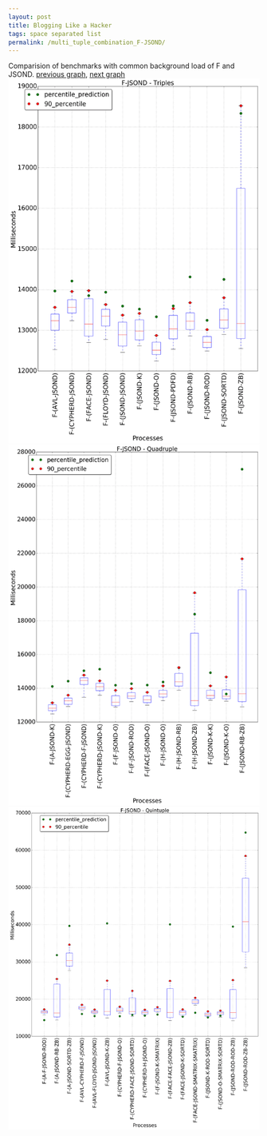 ```yaml
---
layout: post
title: Blogging Like a Hacker
tags: space separated list
permalink: /multi_tuple_combination_F-JSOND/
---
```


Comparision of benchmarks with common background load of F and JSOND.
[previous graph](../multi_tuple_combination_F-H/), [next graph](../multi_tuple_combination_F-K/)
<img src="./images/triple/F/F-JSOND_box.png" alt="graph figure"><img src="./images/quadruple/F/F-JSOND_box.png" alt="graph figure"><img src="./images/quintuple/F/F-JSOND_box.png" alt="graph figure">